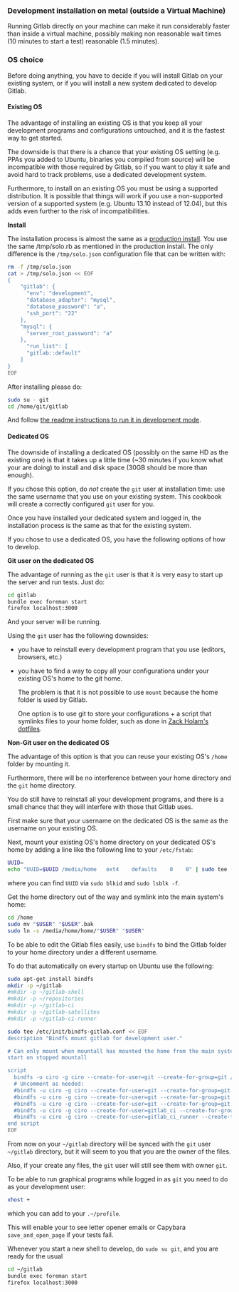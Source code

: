 ### Development installation on metal (outside a Virtual Machine)

Running Gitlab directly on your machine can make it run considerably faster than inside a virtual machine, possibly making non reasonable wait times (10 minutes to start a test) reasonable (1.5 minutes).

### OS choice

Before doing anything, you have to decide if you will install Gitlab on your existing system, or if you will install a new system dedicated to develop Gitlab.

#### Existing OS

The advantage of installing an existing OS is that you keep all your development programs and configurations untouched, and it is the fastest way to get started.

The downside is that there is a chance that your existing OS setting (e.g. PPAs you added to Ubuntu, binaries you compiled from source) will be incompatible with those required by Gitlab, so if you want to play it safe and avoid hard to track problems, use a dedicated development system.

Furthermore, to install on an existing OS you must be using a supported distribution. It is possible that things will work if you use a non-supported version of a supported system (e.g. Ubuntu 13.10 instead of 12.04), but this adds even further to the risk of incompatibilities.

**Install**

The installation process is almost the same as a [production install](production.md).
You use the same /tmp/solo.rb as mentioned in the production install.
The only difference is the `/tmp/solo.json` configuration file that can be written with:

```bash
rm -f /tmp/solo.json
cat > /tmp/solo.json << EOF
{
    "gitlab": {
      "env": "development",
      "database_adapter": "mysql",
      "database_password": "a",
      "ssh_port": "22"
    },
    "mysql": {
      "server_root_password": "a"
    },
      "run_list": [
      "gitlab::default"
    ]
}
EOF
```

After installing please do:

```bash
sudo su - git
cd /home/git/gitlab
```

And follow [the readme instructions to run it in development mode](https://github.com/gitlabhq/gitlabhq/blob/master/README.md#run-in-development-mode).

#### Dedicated OS

The downside of installing a dedicated OS (possibly on the same HD as the existing one) is that it takes up a little time (~30 minutes if you know what your are doing) to install and disk space (30GB should be more than enough).

If you chose this option, do *not* create the `git` user at installation time: use the same username that you use on your existing system. This cookbook will create a correctly configured `git` user for you.

Once you have installed your dedicated system and logged in, the installation process is the same as that for the existing system.

If you chose to use a dedicated OS, you have the following options of how to develop.

**Git user on the dedicated OS**

The advantage of running as the `git` user is that it is very easy to start up the server and run tests. Just do:

```bash
cd gitlab
bundle exec foreman start
firefox localhost:3000
```

And your server will be running.

Using the `git` user has the following downsides:

- you have to reinstall every development program that you use (editors, browsers, etc.)

- you have to find a way to copy all your configurations under your existing OS's home to the git home.

    The problem is that it is not possible to use `mount` because the home folder is used by Gitlab.

    One option is to use git to store your configurations + a script that symlinks files to your home folder,
    such as done in [Zack Holam's dotfiles](https://github.com/dosire/dotfiles).

**Non-Git user on the dedicated OS**

The advantage of this option is that you can reuse your existing OS's `/home` folder by mounting it.

Furthermore, there will be no interference between your home directory and the `git` home directory.

You do still have to reinstall all your development programs, and there is a small chance that they will interfere with those that Gitlab uses.

First make sure that your username on the dedicated OS is the same as the username on your existing OS.

Next, mount your existing OS's home directory on your dedicated OS's home by adding a line like the following line to your `/etc/fstab`:

```bash
UUID=
echo "UUID=$UUID /media/home   ext4    defaults    0    0" | sudo tee -a /etc/fstab
```

where you can find `UUID` via `sudo blkid` and `sudo lsblk -f`.

Get the home directory out of the way and symlink into the main system's home:

```bash
cd /home
sudo mv "$USER" "$USER".bak
sudo ln -s /media/home/home/"$USER" "$USER"
```

To be able to edit the Gitlab files easily, use `bindfs` to bind the Gitlab folder to your home directory under a different username.

To do that automatically on every startup on Ubuntu use the following:

```bash
sudo apt-get install bindfs
mkdir -p ~/gitlab
#mkdir -p ~/gitlab-shell
#mkdir -p ~/repositories
#mkdir -p ~/gitlab-ci
#mkdir -p ~/gitlab-satellites
#mkdir -p ~/gitlab-ci-runner

sudo tee /etc/init/bindfs-gitlab.conf << EOF
description "Bindfs mount gitlab for development user."

# Can only mount when mountall has mounted the home from the main system.
start on stopped mountall

script
  bindfs -u ciro -g ciro --create-for-user=git --create-for-group=git /home/git/gitlab /home/ciro/gitlab
  # Uncomment as needed:
  #bindfs -u ciro -g ciro --create-for-user=git --create-for-group=git /home/git/gitlab-satellites /home/ciro/gitlab-satellites
  #bindfs -u ciro -g ciro --create-for-user=git --create-for-group=git /home/git/repositories /home/ciro/repositories
  #bindfs -u ciro -g ciro --create-for-user=git --create-for-group=git /home/git/gitlab-shell /home/ciro/gitlab-shell
  #bindfs -u ciro -g ciro --create-for-user=gitlab_ci --create-for-group=gitlab_ci /home/gitlab_ci/gitlab-ci /home/ciro/gitlab-ci
  #bindfs -u ciro -g ciro --create-for-user=gitlab_ci_runner --create-for-group=gitlab_ci_runner /home/gitlab_ci_runner/gitlab-ci-runner /home/ciro/gitlab-ci-runner
end script
EOF
```

From now on your `~/gitlab` directory will be synced with the `git` user `~/gitlab` directory, but it will seem to you that you are the owner of the files.

Also, if your create any files, the `git` user will still see them with owner `git`.

To be able to run graphical programs while logged in as `git` you need to do as your development user:

```bash
xhost +
```

which you can add to your `.~/profile`.

This will enable your to see letter opener emails or Capybara `save_and_open_page` if your tests fail.

Whenever you start a new shell to develop, do `sudo su git`, and you are ready for the usual

```bash
cd ~/gitlab
bundle exec foreman start
firefox localhost:3000
```
